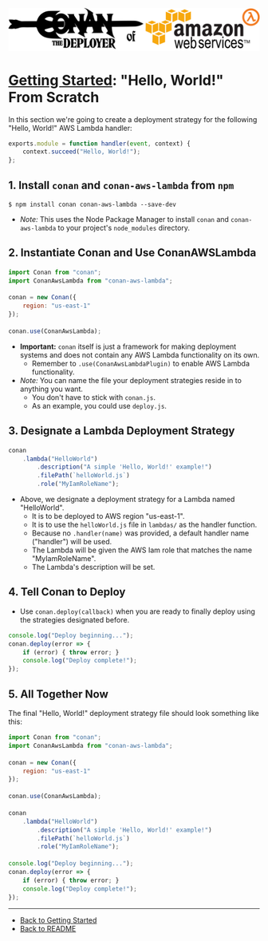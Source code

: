 ![](../conan-aws-lambda-logo.png)
# [Getting Started](./gettingStarted.md): "Hello, World!" From Scratch

In this section we're going to create a deployment strategy for the following "Hello, World!" AWS Lambda handler:

``` javascript
exports.module = function handler(event, context) {
	context.succeed("Hello, World!");
};
```

## 1. Install `conan` and `conan-aws-lambda` from `npm`

``` shell
$ npm install conan conan-aws-lambda --save-dev
```

* *Note:* This uses the Node Package Manager to install `conan` and `conan-aws-lambda` to your project's `node_modules` directory.

## 2. Instantiate Conan and Use ConanAWSLambda

``` javascript
import Conan from "conan";
import ConanAwsLambda from "conan-aws-lambda";

conan = new Conan({
	region: "us-east-1"
});

conan.use(ConanAwsLambda);
```

* **Important:** `conan` itself is just a framework for making deployment systems and does not contain any AWS Lambda functionality on its own.
	* Remember to `.use(ConanAwsLambdaPlugin)` to enable AWS Lambda functionality.
* *Note:* You can name the file your deployment strategies reside in to anything you want.
	* You don't have to stick with `conan.js`.
	* As an example, you could use `deploy.js`.

## 3. Designate a Lambda Deployment Strategy

``` javascript
conan
	.lambda("HelloWorld")
		.description("A simple 'Hello, World!' example!")
		.filePath(`helloWorld.js`)
		.role("MyIamRoleName");
```

* Above, we designate a deployment strategy for a Lambda named "HelloWorld".
	* It is to be deployed to AWS region "us-east-1".
	* It is to use the `helloWorld.js` file in `lambdas/` as the handler function.
	* Because no `.handler(name)` was provided, a default handler name ("handler") will be used.
	* The Lambda will be given the AWS Iam role that matches the name "MyIamRoleName".
	* The Lambda's description will be set.


## 4. Tell Conan to Deploy

* Use `conan.deploy(callback)` when you are ready to finally deploy using the strategies designated before.

``` javascript
console.log("Deploy beginning...");
conan.deploy(error => {
	if (error) { throw error; }
	console.log("Deploy complete!");
});
```

## 5. All Together Now

The final "Hello, World!" deployment strategy file should look something like this:

``` javascript
import Conan from "conan";
import ConanAwsLambda from "conan-aws-lambda";

conan = new Conan({
	region: "us-east-1"
});

conan.use(ConanAwsLambda);

conan
	.lambda("HelloWorld")
		.description("A simple 'Hello, World!' example!")
		.filePath(`helloWorld.js`)
		.role("MyIamRoleName");

console.log("Deploy beginning...");
conan.deploy(error => {
	if (error) { throw error; }
	console.log("Deploy complete!");
});
```

---

* [Back to Getting Started](./gettingStarted.md)
* [Back to README](../README.md)
